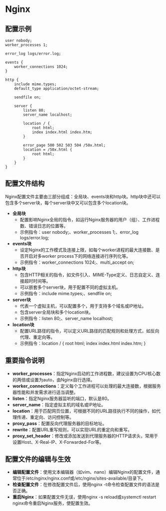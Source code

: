 # Nginx

## 配置示例

```text
user nobody;
worker_processes 1;

error_log logs/error.log;

events {
    worker_connections 1024;
}

http {
    include mime.types;
    default_type application/octet-stream;

    sendfile on;

    server {
        listen 80;
        server_name localhost;

        location / {
            root html;
            index index.html index.htm;
        }

        error_page 500 502 503 504 /50x.html;
        location = /50x.html {
            root html;
        }
    }
}
```

## 配置文件结构

Nginx配置文件主要由三部分组成：全局块、events块和http块。http块中还可以包含多个server块，每个server块中又可以包含多个location块。

- **全局块**
  - 配置影响Nginx全局的指令，如运行Nginx服务器的用户（组）、工作进程数、错误日志的位置等。
  - 示例指令：user nobody;、worker_processes 1;、error_log logs/error.log;
- **events块**
  - 设定Nginx的工作模式及连接上限，如每个worker进程的最大连接数、是否开启对多worker process下的网络连接进行序列化等。
  - 示例指令：worker_connections 1024;、multi_accept on;
- **http块**
  - 包含HTTP相关的指令，如文件引入、MIME-Type定义、日志自定义、连接超时时间等。
  - 可以嵌套多个server块，用于配置不同的虚拟主机。
  - 示例指令：include mime.types;、sendfile on;
- **server块**
  - 代表一个虚拟主机，可以配置多个，用于支持多个域名或IP地址。
  - 包含server全局块和多个location块。
  - 示例指令：listen 80;、server_name localhost;
- **location块**
  - 配置URL路径的指令，可以定义URL路径的匹配规则和处理方式，如反向代理、重定向等。
  - 示例指令：location / { root html; index index.html index.htm; }

## 重要指令说明
- **worker_processes**：指定Nginx启动的工作进程数，建议设置为CPU核心数的两倍或设置为auto，由Nginx自行选择。
- **worker_connections**：定义每个工作进程可以处理的最大连接数，根据服务器性能和并发需求进行适当调整。
- **listen**：指定Nginx服务器监听的端口，默认是80。
- **server_name**：指定虚拟主机的域名或IP地址。
- **location**：用于匹配网页位置，可根据不同的URL路径执行不同的操作，如代理传递、重定向、访问控制等。
- **proxy_pass**：配置反向代理服务器的目标地址。
- **rewrite**：配置URL重写规则，可以实现URL的重定向和重写。
- **proxy_set_header**：修改或添加发送到代理服务器的HTTP请求头，常用于设置Host、X-Real-IP、X-Forwarded-For等。

## 配置文件的编辑与生效
- **编辑配置文件**：使用文本编辑器（如vim、nano）编辑Nginx的配置文件，通常位于/etc/nginx/nginx.conf或/etc/nginx/sites-available/目录下。
- **检查配置文件**：在修改配置文件后，使用nginx -t命令检查配置文件的语法是否正确。
- **重启Nginx**：如果配置文件无误，使用nginx -s reload或systemctl restart nginx命令重启Nginx服务，使配置生效。
